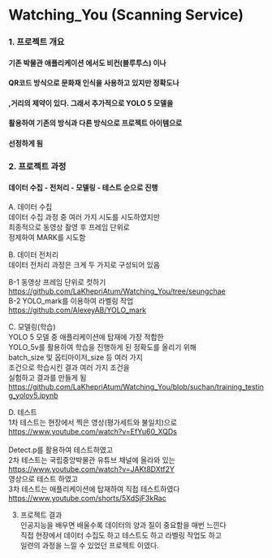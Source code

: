 # Watching_You (Scanning Service)

### 1. 프로젝트 개요

#### 기존 박물관 애플리케이션 에서도 비컨(블루투스) 이나 <br>
#### QR코드 방식으로 문화재 인식을 사용하고 있지만 정확도나 <br>
#### ,거리의 제약이 있다. 그래서 추가적으로 YOLO 5 모델을 <br>
#### 활용하여 기존의 방식과 다른 방식으로 프로젝트 아이템으로  <br>
#### 선정하게 됨  <br>
 
### 2. 프로젝트 과정  <br>

#### 데이터 수집 - 전처리 - 모델링 - 테스트 순으로 진행  <br>

A. 데이터 수집 <br>
데이터 수집 과정 중 여러 가지 시도를 시도하였지만  <br>
최종적으로 동영상 촬영 후 프레임 단위로  <br>
정제하여 MARK를 시도함 <br> 

B. 데이터 전처리 <br>
데이터 전처리 과정은 크게 두 가지로 구성되어 있음 <br>

 B-1 동영상 프레임 단위로 컷하기 <br>
https://github.com/LaKhepriAtum/Watching_You/tree/seungchae <br>
 B-2 YOLO_mark를 이용하여 라벨링 작업 <br>
https://github.com/AlexeyAB/YOLO_mark <br>

C. 모델링(학습) <br>
YOLO 5 모델 중 애플리케이션에 탑재에 가장 적합한  <br>
YOLO_5v를 활용하여 학습을 진행하게 된 정확도를 올리기 위해 <br>
batch_size 및 옵티마이저_size 등 여러 가지 <br>
조건으로 학습시킨 결과 여러 가지 조건을  <br>
실험하고 결과를 만들게 됨 <br>
https://github.com/LaKhepriAtum/Watching_You/blob/suchan/training_testing_yolov5.ipynb<br>

D. 테스트  <br>
1차 테스트는 현장에서 찍은 영상(평가세트와 불일치)으로 <br>
https://www.youtube.com/watch?v=EfYu60_XQDs <br>  
Detect.p를 활용하여 테스트하였고 <br>
2차 테스트는 국립중앙박물관 유튜브 채널에 올라와 있는  <br>
https://www.youtube.com/watch?v=JAKt8DXtf2Y <br>
영상으로 테스트 하였고 <br>
3차 테스트는 애플리케이션에 탑재하여 직접 테스트하였다 <br>
https://www.youtube.com/shorts/5XdSjF3kRac<br> 

3. 프로젝트 결과 <br>
인공지능을 배우면 배울수록 데이터의 양과 질이 중요함을 매번 느낀다 <br>
직접 현장에서 데이터 수집도 하고 테스트도 하고 라벨링 작업도 하고<br>
일련의 과정을 느낄 수 있었던 프로젝트 이였다. <br>
